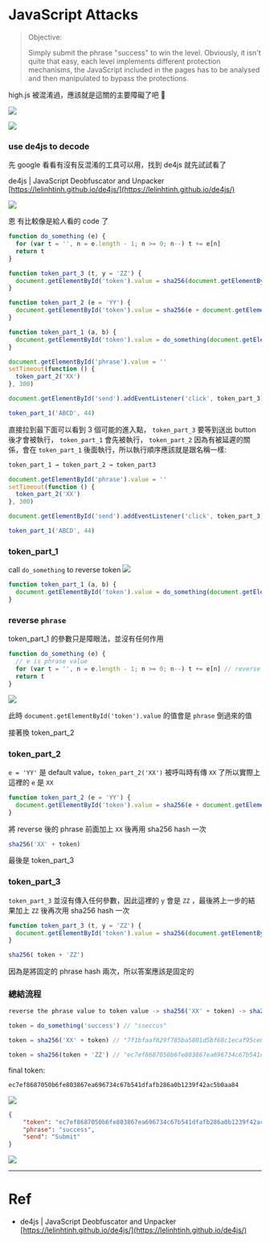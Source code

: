 # JavaScript Attacks

> Objective:
>
>
> Simply submit the phrase "success" to win the level. Obviously, it
> isn't quite that easy, each level implements different protection
> mechanisms, the JavaScript included in the pages has to be analysed and
> then manipulated to bypass the protections.

high.js 被混淆過，應該就是這關的主要障礙了吧 🤔

![](https://s3.us-west-2.amazonaws.com/secure.notion-static.com/39da7c41-b03a-4521-9bf3-126c5c2dad05/Untitled.png?X-Amz-Algorithm=AWS4-HMAC-SHA256&X-Amz-Content-Sha256=UNSIGNED-PAYLOAD&X-Amz-Credential=AKIAT73L2G45EIPT3X45%2F20220222%2Fus-west-2%2Fs3%2Faws4_request&X-Amz-Date=20220222T073409Z&X-Amz-Expires=86400&X-Amz-Signature=07a7da9af88d8937fbd97283bc233da75ecdcd98d9a7c49b88c1ef29065aa98a&X-Amz-SignedHeaders=host&response-content-disposition=filename%20%3D%22Untitled.png%22&x-id=GetObject)

![](https://s3.us-west-2.amazonaws.com/secure.notion-static.com/8da0278c-d778-4568-aece-7a764f193a26/Untitled.png?X-Amz-Algorithm=AWS4-HMAC-SHA256&X-Amz-Content-Sha256=UNSIGNED-PAYLOAD&X-Amz-Credential=AKIAT73L2G45EIPT3X45%2F20220222%2Fus-west-2%2Fs3%2Faws4_request&X-Amz-Date=20220222T073423Z&X-Amz-Expires=86400&X-Amz-Signature=20368db7ab9184d90596535b4205d9b3f82bd2202579a63e8af20ae7284e6f4a&X-Amz-SignedHeaders=host&response-content-disposition=filename%20%3D%22Untitled.png%22&x-id=GetObject)

### use  de4js to decode

先 google 看看有沒有反混淆的工具可以用，找到 de4js 就先試試看了

de4js | JavaScript Deobfuscator and Unpacker
[https://lelinhtinh.github.io/de4js/](https://lelinhtinh.github.io/de4js/)

![](https://s3.us-west-2.amazonaws.com/secure.notion-static.com/ecdc9eba-cb13-43f7-96aa-8b58c3a740d2/Untitled.png?X-Amz-Algorithm=AWS4-HMAC-SHA256&X-Amz-Content-Sha256=UNSIGNED-PAYLOAD&X-Amz-Credential=AKIAT73L2G45EIPT3X45%2F20220222%2Fus-west-2%2Fs3%2Faws4_request&X-Amz-Date=20220222T073528Z&X-Amz-Expires=86400&X-Amz-Signature=bcb9e89c066c00353b1b25ae03c8da3999d98ce40959df4b4689d5e0b4aa3fc2&X-Amz-SignedHeaders=host&response-content-disposition=filename%20%3D%22Untitled.png%22&x-id=GetObject)

恩 有比較像是給人看的 code 了

```jsx
function do_something (e) {
  for (var t = '', n = e.length - 1; n >= 0; n--) t += e[n]
  return t
}

function token_part_3 (t, y = 'ZZ') {
  document.getElementById('token').value = sha256(document.getElementById('token').value + y)
}

function token_part_2 (e = 'YY') {
  document.getElementById('token').value = sha256(e + document.getElementById('token').value)
}

function token_part_1 (a, b) {
  document.getElementById('token').value = do_something(document.getElementById('phrase').value)
}

document.getElementById('phrase').value = ''
setTimeout(function () {
  token_part_2('XX')
}, 300)

document.getElementById('send').addEventListener('click', token_part_3)

token_part_1('ABCD', 44)
```

直接拉到最下面可以看到 3 個可能的進入點， `token_part_3` 要等到送出 button 後才會被執行， `token_part_1` 會先被執行， `token_part_2` 因為有被延遲的關係，會在 `token_part_1` 後面執行，所以執行順序應該就是跟名稱一樣:

```jsx
token_part_1 → token_part_2 → token_part3 
```

```jsx
document.getElementById('phrase').value = ''
setTimeout(function () {
  token_part_2('XX')
}, 300)

document.getElementById('send').addEventListener('click', token_part_3)

token_part_1('ABCD', 44)
```

### token_part_1

call `do_something` to reverse token
![](https://s3.us-west-2.amazonaws.com/secure.notion-static.com/56e9d7c7-ed00-4a17-9095-433bdafc21c9/Untitled.png?X-Amz-Algorithm=AWS4-HMAC-SHA256&X-Amz-Content-Sha256=UNSIGNED-PAYLOAD&X-Amz-Credential=AKIAT73L2G45EIPT3X45%2F20220222%2Fus-west-2%2Fs3%2Faws4_request&X-Amz-Date=20220222T073604Z&X-Amz-Expires=86400&X-Amz-Signature=b2e5a46cae62de579e315331f76fea18c282d9f90831b6f516b50e247362028f&X-Amz-SignedHeaders=host&response-content-disposition=filename%20%3D%22Untitled.png%22&x-id=GetObject)
```jsx
function token_part_1 (a, b) {
  document.getElementById('token').value = do_something(document.getElementById('phrase').value)
}
```

### reverse `phrase`

token_part_1 的參數只是障眼法，並沒有任何作用

```jsx
function do_something (e) {
  // e is phrase value
  for (var t = '', n = e.length - 1; n >= 0; n--) t += e[n] // reverse the phrase
  return t
}
```
![](https://s3.us-west-2.amazonaws.com/secure.notion-static.com/884a53b7-ee56-46c5-bdf1-b59a05491965/Untitled.png?X-Amz-Algorithm=AWS4-HMAC-SHA256&X-Amz-Content-Sha256=UNSIGNED-PAYLOAD&X-Amz-Credential=AKIAT73L2G45EIPT3X45%2F20220222%2Fus-west-2%2Fs3%2Faws4_request&X-Amz-Date=20220222T073623Z&X-Amz-Expires=86400&X-Amz-Signature=156e9ade7a614af455b8772736cf6cb73ca9c20cd3b531df267ec8a0dd40cd49&X-Amz-SignedHeaders=host&response-content-disposition=filename%20%3D%22Untitled.png%22&x-id=GetObject)

此時 `document.getElementById('token').value` 的值會是 `phrase` 倒過來的值

接著換 token_part_2

### token_part_2

`e = 'YY'` 是 default value，`token_part_2('XX')` 被呼叫時有傳 `XX` 了所以實際上這裡的 `e` 是 `XX`

```jsx
function token_part_2 (e = 'YY') {
  document.getElementById('token').value = sha256(e + document.getElementById('token').value)
}
```

將 reverse 後的 phrase 前面加上 `XX` 後再用 sha256 hash 一次

```jsx
sha256('XX' + token)
```

最後是 token_part_3

### token_part_3

`token_part_3` 並沒有傳入任何參數，因此這裡的 `y` 會是 `ZZ` ，最後將上一步的結果加上 `ZZ` 後再次用 sha256 hash 一次

```jsx
function token_part_3 (t, y = 'ZZ') {
  document.getElementById('token').value = sha256(document.getElementById('token').value + y)
}
```

```jsx
sha256( token + 'ZZ')
```

因為是將固定的 phrase hash 兩次，所以答案應該是固定的

### 總結流程

```jsx
reverse the phrase value to token value -> sha256('XX' + token) -> sha256(token + 'ZZ')
```

```jsx
token = do_something('success') // "sseccus"
```

```jsx
token = sha256('XX' + token) // "7f1bfaaf829f785ba5801d5bf68c1ecaf95ce04545462c8b8f311dfc9014068a"
```

```jsx
token = sha256(token + 'ZZ') // "ec7ef8687050b6fe803867ea696734c67b541dfafb286a0b1239f42ac5b0aa84"
```

final token:

```jsx
ec7ef8687050b6fe803867ea696734c67b541dfafb286a0b1239f42ac5b0aa84
```

![](https://s3.us-west-2.amazonaws.com/secure.notion-static.com/b444fa5e-fee8-4ce4-9ff1-51317eeca5a9/Untitled.png?X-Amz-Algorithm=AWS4-HMAC-SHA256&X-Amz-Content-Sha256=UNSIGNED-PAYLOAD&X-Amz-Credential=AKIAT73L2G45EIPT3X45%2F20220222%2Fus-west-2%2Fs3%2Faws4_request&X-Amz-Date=20220222T073706Z&X-Amz-Expires=86400&X-Amz-Signature=5a228e1ee39476f53d305a4191294d02c1a7da93671137bacda85c2ab066456d&X-Amz-SignedHeaders=host&response-content-disposition=filename%20%3D%22Untitled.png%22&x-id=GetObject)

```json
{
	"token": "ec7ef8687050b6fe803867ea696734c67b541dfafb286a0b1239f42ac5b0aa84",
	"phrase": "success",
	"send": "Submit"
}
```
![](https://s3.us-west-2.amazonaws.com/secure.notion-static.com/5e2bf3fd-9421-480d-a99e-cb74b554f5f6/Untitled.png?X-Amz-Algorithm=AWS4-HMAC-SHA256&X-Amz-Content-Sha256=UNSIGNED-PAYLOAD&X-Amz-Credential=AKIAT73L2G45EIPT3X45%2F20220222%2Fus-west-2%2Fs3%2Faws4_request&X-Amz-Date=20220222T073719Z&X-Amz-Expires=86400&X-Amz-Signature=0e999994b2fd28e3ff230dae7e82a5565961cb057dcf9592ea381b7410998e97&X-Amz-SignedHeaders=host&response-content-disposition=filename%20%3D%22Untitled.png%22&x-id=GetObject)

---
# Ref

- de4js | JavaScript Deobfuscator and Unpacker
  [https://lelinhtinh.github.io/de4js/](https://lelinhtinh.github.io/de4js/)
